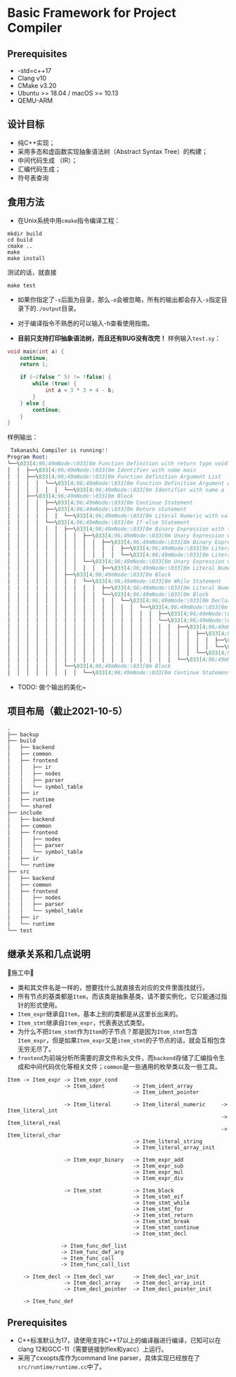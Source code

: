 # Basic Framework for Project Compiler

## Prerequisites

* -std=c++17
* Clang v10
* CMake v3.20
* Ubuntu >= 18.04 / macOS >= 10.13
* QEMU-ARM

## 设计目标

* 纯C++实现；
* 采用多态和虚函数实现抽象语法树（Abstract Syntax Tree）的构建；
* 中间代码生成 （IR）；
* 汇编代码生成；
* 符号表查询

## 食用方法

* 在Unix系统中用`cmake`指令编译工程：

```shell
mkdir build
cd build
cmake ..
make
make install
```

测试的话，就直接

```shell
make test
```

* 如果你指定了`-s`后面为目录，那么`-o`会被忽略，所有的输出都会存入`-s`指定目录下的`./output`目录。

* 对于编译指令不熟悉的可以输入-h查看使用指南。

* **目前只支持打印抽象语法树，而且还有BUG没有改完！**
样例输入`test.sy`：

```c++
void main(int a) {
    continue;
    return 1;

    if (~(false ^ 5) != !false) {
        while (true) {
            int a = 3 * 3 + 4 - b;
        }
    } else {
        continue;
    }
}
```

样例输出：

```s
 Takanashi Compiler is running!! 
Program Root: 
└──\033[4;96;49mNode:\033[0m Function Definition with return type void
│  │  ├──\033[4;96;49mNode:\033[0m Identifier with name main
│  │  ├──\033[4;96;49mNode:\033[0m Function Definition Argument List
│  │  │  │  └──\033[4;96;49mNode:\033[0m Function Definition Argument with type int
│  │  │  │  │  │  └──\033[4;96;49mNode:\033[0m Identifier with name a
│  │  ├──\033[4;96;49mNode:\033[0m Block
│  │  │  │  ├──\033[4;96;49mNode:\033[0m Continue Statement
│  │  │  │  ├──\033[4;96;49mNode:\033[0m Return statement
│  │  │  │  │  │  └──\033[4;96;49mNode:\033[0m Literal Numeric with value 1
│  │  │  │  └──\033[4;96;49mNode:\033[0m If-else Statement
│  │  │  │  │  │  ├──\033[4;96;49mNode:\033[0m Binary Expression with type Conditional_nonequal
│  │  │  │  │  │  │  │  ├──\033[4;96;49mNode:\033[0m Unary Expression with type BIT_NEGATIVE
│  │  │  │  │  │  │  │  │  │  ├──\033[4;96;49mNode:\033[0m Binary Expression with type Bitwise_xor
│  │  │  │  │  │  │  │  │  │  │  │  ├──\033[4;96;49mNode:\033[0m Literal Numeric with value 0
│  │  │  │  │  │  │  │  │  │  │  │  └──\033[4;96;49mNode:\033[0m Literal Numeric with value 5
│  │  │  │  │  │  │  │  └──\033[4;96;49mNode:\033[0m Unary Expression with type LOGIC_NOT
│  │  │  │  │  │  │  │  │  │  ├──\033[4;96;49mNode:\033[0m Literal Numeric with value 0
│  │  │  │  │  │  ├──\033[4;96;49mNode:\033[0m Block
│  │  │  │  │  │  │  │  └──\033[4;96;49mNode:\033[0m While Statement
│  │  │  │  │  │  │  │  │  │  ├──\033[4;96;49mNode:\033[0m Literal Numeric with value 1
│  │  │  │  │  │  │  │  │  │  └──\033[4;96;49mNode:\033[0m Block
│  │  │  │  │  │  │  │  │  │  │  │  └──\033[4;96;49mNode:\033[0m Declaration
│  │  │  │  │  │  │  │  │  │  │  │  │  │  └──\033[4;96;49mNode:\033[0m Variale Declaration with initial value
│  │  │  │  │  │  │  │  │  │  │  │  │  │  │  │  ├──\033[4;96;49mNode:\033[0m Identifier with name a
│  │  │  │  │  │  │  │  │  │  │  │  │  │  │  │  └──\033[4;96;49mNode:\033[0m Binary Expression with type Sub
│  │  │  │  │  │  │  │  │  │  │  │  │  │  │  │  │  │  ├──\033[4;96;49mNode:\033[0m Binary Expression with type Add
│  │  │  │  │  │  │  │  │  │  │  │  │  │  │  │  │  │  │  │  ├──\033[4;96;49mNode:\033[0m Binary Expression with type Mul
│  │  │  │  │  │  │  │  │  │  │  │  │  │  │  │  │  │  │  │  │  │  ├──\033[4;96;49mNode:\033[0m Literal Numeric with value 3
│  │  │  │  │  │  │  │  │  │  │  │  │  │  │  │  │  │  │  │  │  │  └──\033[4;96;49mNode:\033[0m Literal Numeric with value 3
│  │  │  │  │  │  │  │  │  │  │  │  │  │  │  │  │  │  │  │  └──\033[4;96;49mNode:\033[0m Literal Numeric with value 4
│  │  │  │  │  │  │  │  │  │  │  │  │  │  │  │  │  │  └──\033[4;96;49mNode:\033[0m Identifier with name b
│  │  │  │  │  │  └──\033[4;96;49mNode:\033[0m Block
│  │  │  │  │  │  │  │  └──\033[4;96;49mNode:\033[0m Continue Statement
```

* TODO: 做个输出的美化~

## 项目布局（截止2021-10-5）

```txt
.
├── backup
├── build
│   ├── backend
│   ├── common
│   ├── frontend
│   │   ├── ir
│   │   ├── nodes
│   │   ├── parser
│   │   └── symbol_table
│   ├── ir
│   ├── runtime
│   └── shared
├── include
│   ├── backend
│   ├── common
│   ├── frontend
│   │   ├── nodes
│   │   ├── parser
│   │   └── symbol_table
│   ├── ir
│   └── runtime
├── src
│   ├── backend
│   ├── common
│   ├── frontend
│   │   ├── nodes
│   │   ├── parser
│   │   └── symbol_table
│   ├── ir
│   └── runtime
└── test
```

## 继承关系和几点说明

🚧施工中🚧

* 类和其文件名是一样的，想要找什么就直接去对应的文件里面找就行。
* 所有节点的基类都是`Item`，而该类是抽象基类，请不要实例化，它只能通过指针的形式使用。
* `Item_expr`继承自`Item`，基本上别的类都是从这里长出来的。
* `Item_stmt`继承自`Item_expr`，代表表达式类型。
* 为什么不把`Item_stmt`作为`Item`的子节点？那是因为`Item_stmt`包含`Item_expr`，但是如果`Item_expr`又是`item_stmt`的子节点的话，就会互相包含无穷无尽了。
* `frontend`为前端分析所需要的源文件和头文件，而`backend`存储了汇编指令生成和中间代码优化等相关文件；`common`是一些通用的枚举类以及一些工具。

```
Item -> Item_expr -> Item_expr_cond
                  -> Item_ident         -> Item_ident_array
                                        -> Item_ident_pointer

                  -> Item_literal       -> Item_literal_numeric     -> Item_literal_int
                                                                    -> Item_literal_real
                                                                    -> Item_literal_char
                                        -> Item_literal_string
                                        -> Item_literal_array_init

                  -> Item_expr_binary   -> Item_expr_add
                                        -> Item_expr_sub
                                        -> Item_expr_mul
                                        -> Item_expr_div
                                                
                  -> Item_stmt          -> Item_block
                                        -> Item_stmt_eif
                                        -> Item_stmt_while
                                        -> Item_stmt_for
                                        -> Item_stmt_return
                                        -> Item_stmt_break
                                        -> Item_stmt_continue
                                        -> Item_stmt_decl
                 
                 -> Item_func_def_list
                 -> Item_func_def_arg
                 -> Item_func_call
                 -> Item_func_call_list

     -> Item_decl -> Item_decl_var      -> Item_decl_var_init
                  -> Item_decl_array    -> Item_decl_array_init
                  -> Item_decl_pointer  -> Item_decl_pointer_init

     -> Item_func_def
```

## Prerequisites

* C++标准默认为17，请使用支持C++17以上的编译器进行编译，已知可以在clang 12和GCC-11（需要链接到flex和yacc）上运行。
* 采用了cxxopts库作为command line parser，具体实现已经放在了`src/runtime/runtime.cc`中了。

